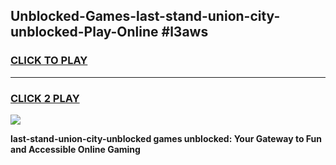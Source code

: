 
## Unblocked-Games-last-stand-union-city-unblocked-Play-Online #l3aws
<h3>
<a href="https://news.freeplayer.one?title=last-stand-union-city-unblocked&ref=3">CLICK TO PLAY</a></h3>
<hr>

<h3>
<a href="https://news.freeplayer.one?title=last-stand-union-city-unblocked&ref=3">CLICK 2 PLAY</a>
  
</h3>

<a href="https://news.freeplayer.one?title=last-stand-union-city-unblocked&ref=3"><img src="https://clearcache.store/games.png"></a>


**last-stand-union-city-unblocked games unblocked: Your Gateway to Fun and Accessible Online Gaming**

